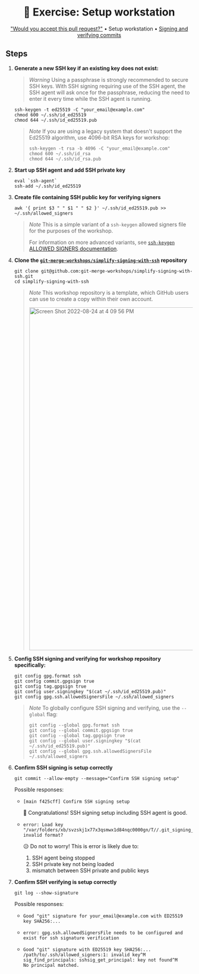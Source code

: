 <h1 align="center">&#127890; Exercise: Setup workstation</h1>

<p align="center">
  <a href="would-you-accept-pr.md">"Would you accept this pull request?"</a> •  
  Setup workstation •  
  <a href="sign-verify-commits.md">Signing and verifying commits</a>
</p>

## Steps

1. **Generate a new SSH key if an existing key does not exist:**

   > *Warning*
   > Using a passphrase is strongly recommended to secure SSH keys.  With SSH signing requiring use of the SSH agent, the SSH agent will ask once for the passphrase, reducing the need to enter it every time while the SSH agent is running.

   ```shell
   ssh-keygen -t ed25519 -C "your_email@example.com"
   chmod 600 ~/.ssh/id_ed25519
   chmod 644 ~/.ssh/id_ed25519.pub
   ```

   > *Note*
   > If you are using a legacy system that doesn't support the Ed25519 algorithm, use 4096-bit RSA keys for workshop:
   >
   > ```shell
   > ssh-keygen -t rsa -b 4096 -C "your_email@example.com"
   > chmod 600 ~/.ssh/id_rsa
   > chmod 644 ~/.ssh/id_rsa.pub
   > ```

1. **Start up SSH agent and add SSH private key**

   ```shell
   eval `ssh-agent`
   ssh-add ~/.ssh/id_ed25519
   ```

1. **Create file containing SSH public key for verifying signers**

   ```shell
   awk '{ print $3 " " $1 " " $2 }' ~/.ssh/id_ed25519.pub >> ~/.ssh/allowed_signers
   ```

   > *Note*
   > This is a simple variant of a `ssh-keygen` allowed signers file for the purposes of the workshop.
   >
   > For information on more advanced variants, see [`ssh-keygen` ALLOWED SIGNERS documentation][man-ssh-keygen-allowedsigners].

1. **Clone the [`git-merge-workshops/simplify-signing-with-ssh`](https://github.com/git-merge-workshops/simplify-signing-with-ssh) repository**

   ```shell
   git clone git@github.com:git-merge-workshops/simplify-signing-with-ssh.git
   cd simplify-signing-with-ssh
   ```

   > *Note*
   > This workshop repository is a template, which GitHub users can use to create a copy within their own account.
   >
   > <img width="920" alt="Screen Shot 2022-08-24 at 4 09 56 PM" src="https://user-images.githubusercontent.com/2089743/186513817-73b33136-0672-4a88-9c93-172404c2490f.png">

1. **Config SSH signing and verifying for workshop repository specifically:**

   ```shell
   git config gpg.format ssh
   git config commit.gpgsign true
   git config tag.gpgsign true
   git config user.signingkey "$(cat ~/.ssh/id_ed25519.pub)"
   git config gpg.ssh.allowedSignersFile ~/.ssh/allowed_signers
   ```

   > *Note*
   > To globally configure SSH signing and verifying, use the `--global` flag:
   >
   > ```shell
   > git config --global gpg.format ssh
   > git config --global commit.gpgsign true
   > git config --global tag.gpgsign true
   > git config --global user.signingkey "$(cat ~/.ssh/id_ed25519.pub)"
   > git config --global gpg.ssh.allowedSignersFile ~/.ssh/allowed_signers
   > ```

1. **Confirm SSH signing is setup correctly**

   ```shell
   git commit --allow-empty --message="Confirm SSH signing setup"
   ```

   Possible responses:

   - ```
     [main f425cff] Confirm SSH signing setup
     ```

     :partying_face: Congratulations!  SSH signing setup including SSH agent is good.

   - ```
     error: Load key "/var/folders/xb/svzskj1x77x3qsmwx1d84nqc0000gn/T//.git_signing_key_tmpW0EAyi": invalid format?
     ```

     :disappointed_relieved: Do not to worry!  This is error is likely due to:

     1. SSH agent being stopped
     1. SSH private key not being loaded
     1. mismatch between SSH private and public keys

1. **Confirm SSH verifying is setup correctly**

   ```shell
   git log --show-signature
   ```

   Possible responses:

   - ```
     Good "git" signature for your_email@example.com with ED25519 key SHA256:...
     ```

   - ```
     error: gpg.ssh.allowedSignersFile needs to be configured and exist for ssh signature verification
     ```

   - ```
     Good "git" signature with ED25519 key SHA256:...
     /path/to/.ssh/allowed_signers:1: invalid key^M
     sig_find_principals: sshsig_get_principal: key not found^M
     No principal matched.
     ```

[man-ssh-keygen-allowedsigners]: https://man7.org/linux/man-pages/man1/ssh-keygen.1.html#ALLOWED_SIGNERS
[man-ssh-keygen-files]: https://man7.org/linux/man-pages/man1/ssh-keygen.1.html#FILES